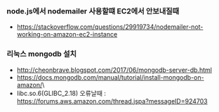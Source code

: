 ### node.js에서 nodemailer 사용할떄 EC2에서 안보내질때
  - <https://stackoverflow.com/questions/29919734/nodemailer-not-working-on-amazon-ec2-instance>
  

### 리눅스 mongodb 설치
  - <http://cheonbrave.blogspot.com/2017/06/mongodb-server-db.html>
  - <https://docs.mongodb.com/manual/tutorial/install-mongodb-on-amazon/>\
  - libc.so.6(GLIBC_2.18) 오류날때 : <https://forums.aws.amazon.com/thread.jspa?messageID=924703>
  
